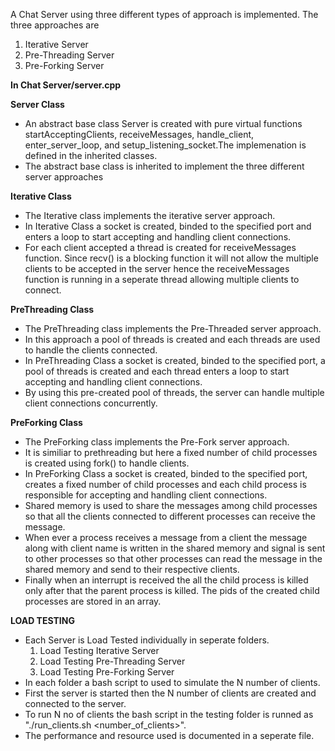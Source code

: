 A Chat Server using three different types of approach is implemented. The three approaches are
1. Iterative Server
2. Pre-Threading Server
3. Pre-Forking Server

**In Chat Server/server.cpp**

**Server Class**  

* An abstract base class Server is created with pure virtual functions startAcceptingClients, receiveMessages, handle_client, enter_server_loop, and setup_listening_socket.The implemenation is defined in the inherited classes.
* The abstract base class is inherited to implement the three different server approaches

**Iterative Class**  

* The Iterative class implements the iterative server approach.
* In Iterative Class a socket is created, binded to the specified port and enters a loop to start accepting and handling client connections.
* For each client accepted a thread is created for receiveMessages function. Since recv() is a blocking function it will not allow the multiple clients to be accepted in the server hence the receiveMessages function is running in a seperate thread allowing multiple clients to connect.

**PreThreading Class**  

* The PreThreading class implements the Pre-Threaded server approach.
* In this approach a pool of threads is created and each threads are used to handle the clients connected.
* In PreThreading Class a socket is created, binded to the specified port, a pool of threads is created and each thread enters a loop to start accepting and handling client connections.
* By using this pre-created pool of threads, the server can handle multiple client connections concurrently.

**PreForking Class**  

* The PreForking class implements the Pre-Fork server approach.
* It is similiar to prethreading but here a fixed number of child processes is created using fork() to handle clients.
* In PreForking Class a socket is created, binded to the specified port, creates a fixed number of child processes and each child process is responsible for accepting and handling client connections.
* Shared memory is used to share the messages among child processes so that all the clients connected to different processes can receive the message.
* When ever a process receives a message from a client the message along with client name is written in the shared memory and signal is sent to other processes so that other processes can read the message in the shared memory and send to their respective clients.
* Finally when an interrupt is received the all the child process is killed only after that the parent process is killed. The pids of the created child processes are stored in an array.

**LOAD TESTING**  

* Each Server is Load Tested individually in seperate folders.
  1. Load Testing Iterative Server
  2. Load Testing Pre-Threading Server
  3. Load Testing Pre-Forking Server
* In each folder a bash script to used to simulate the N number of clients.
* First the server is started then the N number of clients are created and connected to the server.
* To run N no of clients the bash script in the testing folder is runned as "./run_clients.sh <number_of_clients>".
* The performance and resource used is documented in a seperate file.
